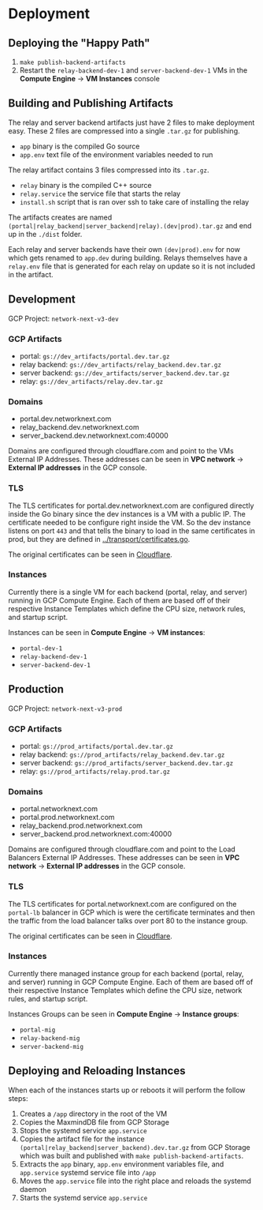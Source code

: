 # Deployment

## Deploying the "Happy Path"

1. `make publish-backend-artifacts`
2. Restart the `relay-backend-dev-1` and `server-backend-dev-1` VMs in the **Compute Engine** -> **VM Instances** console

## Building and Publishing Artifacts

The relay and server backend artifacts just have 2 files to make deployment easy. These 2 files are compressed into a single `.tar.gz` for publishing.

- `app` binary is the compiled Go source
- `app.env` text file of the environment variables needed to run

The relay artifact contains 3 files compressed into its `.tar.gz`.

- `relay` binary is the compiled C++ source
- `relay.service` the service file that starts the relay
- `install.sh` script that is ran over ssh to take care of installing the relay

The artifacts creates are named `(portal|relay_backend|server_backend|relay).(dev|prod).tar.gz` and end up in the `./dist` folder.

Each relay and server backends have their own `(dev|prod).env` for now which gets renamed to `app.dev` during building.
Relays themselves have a `relay.env` file that is generated for each relay on update so it is not included in the artifact.

## Development

GCP Project: `network-next-v3-dev`

### GCP Artifacts

- portal: `gs://dev_artifacts/portal.dev.tar.gz`
- relay backend: `gs://dev_artifacts/relay_backend.dev.tar.gz`
- server backend: `gs://dev_artifacts/server_backend.dev.tar.gz`
- relay: `gs://dev_artifacts/relay.dev.tar.gz`

### Domains

- portal.dev.networknext.com
- relay_backend.dev.networknext.com
- server_backend.dev.networknext.com:40000

Domains are configured through cloudflare.com and point to the VMs External IP Addresses. These addresses can be seen in **VPC network** -> **External IP addresses** in the GCP console.

### TLS

The TLS certificates for portal.dev.networknext.com are configured directly inside the Go binary since the dev instances is a VM with a public IP. The certificate needed to be configure right inside the VM. So the dev instance listens on port `443` and that tells the binary to load in the same certificates in prod, but they are defined in [../transport/certificates.go](../transport/certificates.go).

The original certificates can be seen in [Cloudflare](https://dash.cloudflare.com/77635bc76eaa9a2e9226686d693209ea/networknext.com/ssl-tls/origin).

### Instances

Currently there is a single VM for each backend (portal, relay, and server) running in GCP Compute Engine. Each of them are based off of their respective Instance Templates which define the CPU size, network rules, and startup script.

Instances can be seen in **Compute Engine** -> **VM instances**:

- `portal-dev-1`
- `relay-backend-dev-1`
- `server-backend-dev-1`

## Production

GCP Project: `network-next-v3-prod`

### GCP Artifacts

- portal: `gs://prod_artifacts/portal.dev.tar.gz`
- relay backend: `gs://prod_artifacts/relay_backend.dev.tar.gz`
- server backend: `gs://prod_artifacts/server_backend.dev.tar.gz`
- relay: `gs://prod_artifacts/relay.prod.tar.gz`

### Domains

- portal.networknext.com
- portal.prod.networknext.com
- relay_backend.prod.networknext.com
- server_backend.prod.networknext.com:40000

Domains are configured through cloudflare.com and point to the Load Balancers External IP Addresses. These addresses can be seen in **VPC network** -> **External IP addresses** in the GCP console.

### TLS

The TLS certificates for portal.networknext.com are configured on the `portal-lb` balancer in GCP which is were the certificate terminates and then the traffic from the load balancer talks over port 80 to the instance group.

The original certificates can be seen in [Cloudflare](https://dash.cloudflare.com/77635bc76eaa9a2e9226686d693209ea/networknext.com/ssl-tls/origin).

### Instances

Currently there managed instance group for each backend (portal, relay, and server) running in GCP Compute Engine. Each of them are based off of their respective Instance Templates which define the CPU size, network rules, and startup script.

Instances Groups can be seen in **Compute Engine** -> **Instance groups**:

- `portal-mig`
- `relay-backend-mig`
- `server-backend-mig`

## Deploying and Reloading Instances

When each of the instances starts up or reboots it will perform the follow steps:

1. Creates a `/app` directory in the root of the VM
2. Copies the MaxmindDB file from GCP Storage
3. Stops the systemd service `app.service`
3. Copies the artifact file for the instance `(portal|relay_backend|server_backend).dev.tar.gz` from GCP Storage which was built and published with `make publish-backend-artifacts`.
4. Extracts the `app` binary, `app.env` environment variables file, and `app.service` systemd service file into `/app`
5. Moves the `app.service` file into the right place and reloads the systemd daemon
6. Starts the systemd service `app.service`